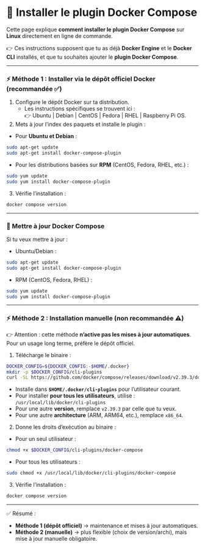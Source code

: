 # 🐳 Installer le plugin Docker Compose

Cette page explique **comment installer le plugin Docker Compose** sur **Linux** directement en ligne de commande.

👉 Ces instructions supposent que tu as déjà **Docker Engine** et le **Docker CLI** installés, et que tu souhaites ajouter le **plugin Docker Compose**.

***

### ⚡ Méthode 1 : Installer via le dépôt officiel Docker (recommandée ✅)

1. Configure le dépôt Docker sur ta distribution.
   * Les instructions spécifiques se trouvent ici :\
     👉 Ubuntu | Debian | CentOS | Fedora | RHEL | Raspberry Pi OS.
2. Mets à jour l’index des paquets et installe le plugin :

* Pour **Ubuntu et Debian** :

```bash
sudo apt-get update
sudo apt-get install docker-compose-plugin
```

* Pour les distributions basées sur **RPM** (CentOS, Fedora, RHEL, etc.) :

```bash
sudo yum update
sudo yum install docker-compose-plugin
```

3. Vérifie l’installation :

```bash
docker compose version
```

***

### 🔄 Mettre à jour Docker Compose

Si tu veux mettre à jour :

* Ubuntu/Debian :

```bash
sudo apt-get update
sudo apt-get install docker-compose-plugin
```

* RPM (CentOS, Fedora, RHEL) :

```bash
sudo yum update
sudo yum install docker-compose-plugin
```

***

### ⚡ Méthode 2 : Installation manuelle (non recommandée ⚠️)

👉 Attention : cette méthode **n’active pas les mises à jour automatiques**. Pour un usage long terme, préfère le dépôt officiel.

1. Télécharge le binaire :

```bash
DOCKER_CONFIG=${DOCKER_CONFIG:-$HOME/.docker}
mkdir -p $DOCKER_CONFIG/cli-plugins
curl -SL https://github.com/docker/compose/releases/download/v2.39.3/docker-compose-linux-x86_64 -o $DOCKER_CONFIG/cli-plugins/docker-compose
```

* Installe dans **`$HOME/.docker/cli-plugins`** pour l’utilisateur courant.
* Pour installer **pour tous les utilisateurs**, utilise :\
  `/usr/local/lib/docker/cli-plugins`
* Pour une autre **version**, remplace `v2.39.3` par celle que tu veux.
* Pour une autre **architecture** (ARM, ARM64, etc.), remplace `x86_64`.

2. Donne les droits d’exécution au binaire :

* Pour un seul utilisateur :

```bash
chmod +x $DOCKER_CONFIG/cli-plugins/docker-compose
```

* Pour tous les utilisateurs :

```bash
sudo chmod +x /usr/local/lib/docker/cli-plugins/docker-compose
```

3. Vérifie l’installation :

```bash
docker compose version
```

***

✅ Résumé :

* **Méthode 1 (dépôt officiel)** → maintenance et mises à jour automatiques.
* **Méthode 2 (manuelle)** → plus flexible (choix de version/archi), mais mise à jour manuelle obligatoire.
